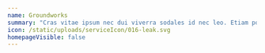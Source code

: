 ```yaml
---
name: Groundworks
summary: "Cras vitae ipsum nec dui viverra sodales id nec leo. Etiam porta efficitur ex, ac rhoncus felis mattis et. "
icon: /static/uploads/serviceIcon/016-leak.svg
homepageVisible: false
---
```

